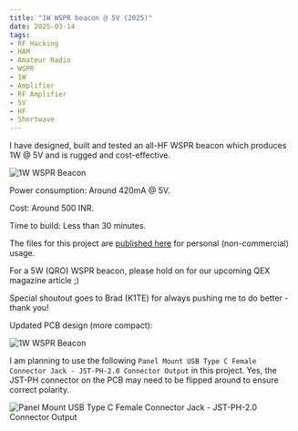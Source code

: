 ```yaml
---
title: "1W WSPR beacon @ 5V (2025)"
date: 2025-03-14
tags:
- RF Hacking
- HAM
- Amateur Radio
- WSPR
- 1W
- Amplifier
- RF Amplifier
- 5V
- HF
- Shortwave
---
```


I have designed, built and tested an all-HF WSPR beacon which produces 1W @ 5V and is rugged and cost-effective.

![1W WSPR Beacon](/images/1W-5V-Beacon.png)

Power consumption: Around 420mA @ 5V.

Cost: Around 500 INR.

Time to build: Less than 30 minutes.

The files for this project are [published here](https://github.com/kholia/HF-PA-v10) for personal (non-commercial) usage.

For a 5W (QRO) WSPR beacon, please hold on for our upcoming QEX magazine article ;)

Special shoutout goes to Brad (K1TE) for always pushing me to do better - thank you!

Updated PCB design (more compact):

![1W WSPR Beacon](/images/1W-5V-Beacon-Custom-New.png)

I am planning to use the following `Panel Mount USB Type C Female Connector Jack - JST-PH-2.0 Connector Output` in this project. Yes, the JST-PH connector on the PCB may need to be flipped around to ensure correct polarity.

![Panel Mount USB Type C Female Connector Jack - JST-PH-2.0 Connector Output](/images/USB-C-Chassis-Mount.jpg)
